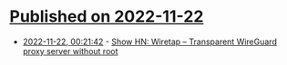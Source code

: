# [Published on 2022-11-22](index.md)

* [2022-11-22, 00:21:42](https://news.ycombinator.com/item?id=33700136) - [Show HN: Wiretap – Transparent WireGuard proxy server without root](https://github.com/sandialabs/wiretap)
